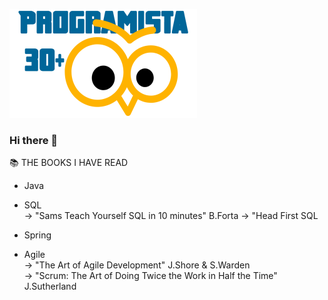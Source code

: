 [![image](https://github.com/marcinsmoliga/marcinsmoliga/blob/master/logo%20(6).png)](https://github.com/marcinsmoliga?tab=repositories)

### Hi there 👋
:books: THE BOOKS I HAVE READ  
* Java  

* SQL      
 -> "Sams Teach Yourself SQL in 10 minutes" B.Forta 
 -> "Head First SQL

 
* Spring   

* Agile    
 -> "The Art of Agile Development" J.Shore & S.Warden  
 -> "Scrum: The Art of Doing Twice the Work in Half the Time" J.Sutherland  

<!--
**marcinsmoliga/marcinsmoliga** is a ✨ _special_ ✨ repository because its `README.md` (this file) appears on your GitHub profile.

Here are some ideas to get you started:

- 🔭 I’m currently working on ...
- 🌱 I’m currently learning ...
- 👯 I’m looking to collaborate on ...
- 🤔 I’m looking for help with ...
- 💬 Ask me about ...
- 📫 How to reach me: ...
- 😄 Pronouns: ...
- ⚡ Fun fact: ...
-->
